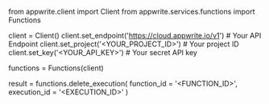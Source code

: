 from appwrite.client import Client
from appwrite.services.functions import Functions

client = Client()
client.set_endpoint('https://cloud.appwrite.io/v1') # Your API Endpoint
client.set_project('<YOUR_PROJECT_ID>') # Your project ID
client.set_key('<YOUR_API_KEY>') # Your secret API key

functions = Functions(client)

result = functions.delete_execution(
    function_id = '<FUNCTION_ID>',
    execution_id = '<EXECUTION_ID>'
)
